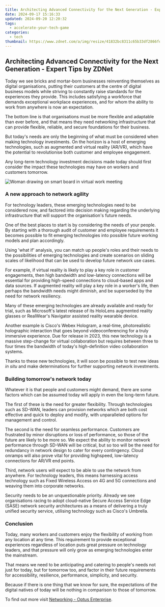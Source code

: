 ```yaml
---
title: Architecting Advanced Connectivity for the Next Generation - Expert Tips by ZDNet
date: 2024-09-17 15:16:33
updated: 2024-09-20 12:20:32
tags:
  - accelerate-your-tech-game
categories:
  - tech
thumbnail: https://www.zdnet.com/a/img/resize/41832bc8311c65b33df2866fde667eeae853530c/2023/02/10/1efcd479-502e-4b0f-832f-851eab0be388/zdnet-optus-multiplexer-q1-23-video-1-hero-4.jpg?width=170&height=128&fit=crop&auto=webp
---
```


## Architecting Advanced Connectivity for the Next Generation - Expert Tips by ZDNet

Today we see bricks and mortar-born businesses reinventing themselves as digital organisations, putting their customers at the centre of digital business models while striving to constantly raise standards for the experiences they provide. This includes satisfying a workforce that demands exceptional workplace experiences, and for whom the ability to work from anywhere is now an expectation.

The bottom line is that organisations must be more flexible and adaptable than ever before, and that means they need networking infrastructure that can provide flexible, reliable, and secure foundations for their business.

But today's needs are only the beginning of what must be considered when making technology investments. On the horizon is a host of emerging technologies, such as augmented and virtual reality (AR/VR), which have the potential to revolutionise both customer and employee engagement.

Any long-term technology investment decisions made today should first consider the impact these technologies may have on workers and customers tomorrow.

![Woman drawing on smart board in virtual work meeting](https://www.zdnet.com/a/img/resize/49c4f28c273cf54d7c7f2df67f95391ad4977ee2/2023/02/10/932538ee-53f5-4399-90bb-74e5e5d7a0f2/zdnet-optus-multiplexer-q1-23-video-1-hero-4.jpg?auto=webp&width=1280)

### A new approach to network agility

For technology leaders, these emerging technologies need to be considered now, and factored into decision making regarding the underlying infrastructure that will support the organisation's future needs.

One of the best places to start is by considering the needs of your people. By starting with a thorough audit of customer and employee requirements it becomes possible to fit emerging technologies into possible future working models and plan accordingly.

Using 'what if' analysis, you can match up people's roles and their needs to the possibilities of emerging technologies and create scenarios on sliding scales of likelihood that can be used to develop future network use cases.

For example, if virtual reality is likely to play a key role in customer engagements, then high bandwidth and low-latency connections will be essential for providing high-speed connections to cloud-based apps and data sources. If augmented reality will play a key role in a worker's life, then perhaps the bandwidth needs might diminish, and be superseded by the need for network resiliency.

Many of these emerging technologies are already available and ready for trial, such as Microsoft's latest release of its HoloLens augmented reality glasses or RealWear's Navigator assisted reality wearable device.

Another example is Cisco's Webex Hologram, a real-time, photorealistic holographic interaction that goes beyond videoconferencing for a truly immersive experience. Due for release in 2023, this new technology is a massive step-change for virtual collaboration but requires between three to four times the bandwidth of today's high-definition video collaboration systems.

Thanks to these new technologies, it will soon be possible to test new ideas _in situ_ and make determinations for further supporting network investments.

### Building tomorrow's network today

Whatever it is that people and customers might demand, there are some factors which can be assumed today will apply in even the long-term future.

The first of these is the need for greater flexibility. Through technologies such as SD-WAN, leaders can provision networks which are both cost effective and quick to deploy and modify, with unparalleled options for management and control.

The second is the need for seamless performance. Customers are frustrated by minor disruptions or loss of performance, so those of the future are likely to be more so. We expect the ability to monitor network performance through SD-WAN will be critical, but so too will be the need for redundancy in network design to cater for every contingency. Cloud onramps will also prove vital for providing highspeed, low-latency connections for AR/VR end points.

Third, network users will expect to be able to use the network from anywhere. For technology leaders, this means harnessing access technology such as Fixed Wireless Access on 4G and 5G connections and weaving them into corporate networks.

Security needs to be an unquestionable priority. Already we see organisations racing to adopt cloud-native Secure Access Service Edge (SASE) network security architectures as a means of delivering a truly unified security service, utilising technology such as Cisco's Umbrella.

### Conclusion

Today, many workers and customers enjoy the flexibility of working from any location at any time. This requirement to provide exceptional experiences regardless of location puts great pressure on technology leaders, and that pressure will only grow as emerging technologies enter the mainstream.

That means we need to be anticipating and catering to people's needs not just for today, but for tomorrow too, and factor in their future requirements for accessibility, resilience, performance, simplicity, and security.

Because if there is one thing that we know for sure, the expectations of the digital natives of today will be nothing in comparison to those of tomorrow.

To find out more visit [Networking - Optus Enterprise](https://www.optus.com.au/enterprise/networking).

<ins class="adsbygoogle"
     style="display:block"
     data-ad-format="autorelaxed"
     data-ad-client="ca-pub-7571918770474297"
     data-ad-slot="1223367746"></ins>



<ins class="adsbygoogle"
     style="display:block"
     data-ad-client="ca-pub-7571918770474297"
     data-ad-slot="8358498916"
     data-ad-format="auto"
     data-full-width-responsive="true"></ins>
